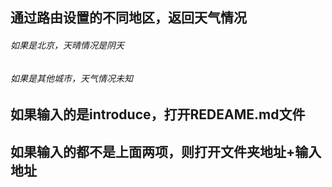 ## 通过路由设置的不同地区，返回天气情况
###### 如果是北京，天晴情况是阴天
###### 如果是其他城市，天气情况未知
## 如果输入的是introduce，打开REDEAME.md文件
## 如果输入的都不是上面两项，则打开文件夹地址+输入地址
